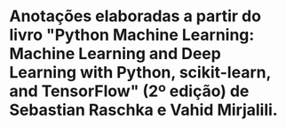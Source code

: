 # Anotações elaboradas a partir do livro "Python Machine Learning: Machine Learning and Deep Learning with Python, scikit-learn, and TensorFlow" (2º edição) de Sebastian Raschka e Vahid Mirjalili.
